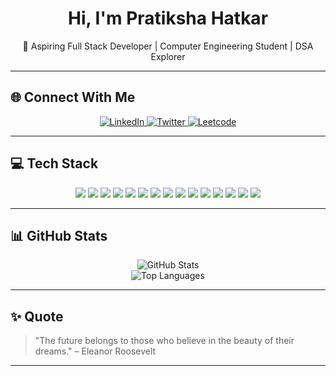 <h1 align="center">Hi, I'm Pratiksha Hatkar</h1>
<p align="center">🚀 Aspiring Full Stack Developer | Computer Engineering Student | DSA Explorer</p>

---

## 🌐 Connect With Me

<p align="center">
  <a href="https://www.linkedin.com/in/pratiksha-hatkar-445815292?utm_source=share&utm_campaign=share_via&utm_content=profile&utm_medium=android_app">
    <img src="https://img.shields.io/badge/LinkedIn-0077B5?style=for-the-badge&logo=linkedin&logoColor=white" alt="LinkedIn" />
  </a>
  <a href="https://x.com/HatkarPratiksha?t=ULONHEXJocDUgbPalljefg&s=09">
    <img src="https://img.shields.io/badge/Twitter-1DA1F2?style=for-the-badge&logo=x&logoColor=white" alt="Twitter" />
  </a>
  <a href="https://leetcode.com/u/PratikshaHatkar/">
    <img src="https://img.shields.io/badge/LeetCode-FFA116?style=for-the-badge&logo=leetcode&logoColor=black" alt="Leetcode" />
  </a>
</p>

---

## 💻 Tech Stack

<p align="center">
  <img src="https://img.shields.io/badge/HTML5-e34c26?style=for-the-badge&logo=html5&logoColor=white"/>
  <img src="https://img.shields.io/badge/CSS3-264de4?style=for-the-badge&logo=css3&logoColor=white"/>
  <img src="https://img.shields.io/badge/JavaScript-f7df1e?style=for-the-badge&logo=javascript&logoColor=black"/>
  <img src="https://img.shields.io/badge/Node.js-339933?style=for-the-badge&logo=nodedotjs&logoColor=white"/>
  <img src="https://img.shields.io/badge/Express.js-000000?style=for-the-badge&logo=express&logoColor=white"/>
  <img src="https://img.shields.io/badge/MongoDB-47A248?style=for-the-badge&logo=mongodb&logoColor=white"/>
  <img src="https://img.shields.io/badge/React-61DAFB?style=for-the-badge&logo=react&logoColor=black"/>
  <img src="https://img.shields.io/badge/Next.js-000000?style=for-the-badge&logo=nextdotjs&logoColor=white"/>
  <img src="https://img.shields.io/badge/Tailwind_CSS-38B2AC?style=for-the-badge&logo=tailwind-css&logoColor=white"/>
  <img src="https://img.shields.io/badge/Postman-FF6C37?style=for-the-badge&logo=postman&logoColor=white"/>
  <img src="https://img.shields.io/badge/Git-F05032?style=for-the-badge&logo=git&logoColor=white"/>
  <img src="https://img.shields.io/badge/GitHub-181717?style=for-the-badge&logo=github&logoColor=white"/>
  <img src="https://img.shields.io/badge/Vercel-000000?style=for-the-badge&logo=vercel&logoColor=white"/>
  <img src="https://img.shields.io/badge/Figma-F24E1E?style=for-the-badge&logo=figma&logoColor=white"/>
  <img src="https://img.shields.io/badge/Canva-00C4CC?style=for-the-badge&logo=canva&logoColor=white"/>
</p>

---

## 📊 GitHub Stats

<p align="center">
  <img src="https://github-readme-stats.vercel.app/api?username=PratikshaHatkar&show_icons=true&theme=radical" alt="GitHub Stats"/>
  <br>
  <img src="https://github-readme-stats.vercel.app/api/top-langs/?username=PratikshaHatkar&layout=compact&theme=radical" alt="Top Languages"/>
</p>

---

## ✨ Quote

>"The future belongs to those who believe in the beauty of their dreams." – Eleanor Roosevelt

---

